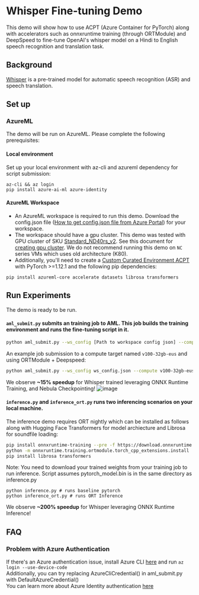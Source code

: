 # Whisper Fine-tuning Demo

This demo will show how to use ACPT (Azure Container for PyTorch) along with accelerators such as onnxruntime training (through ORTModule) and DeepSpeed to fine-tune OpenAI's whisper model on a Hindi to English speech recognition and translation task.

## Background

[Whisper](https://huggingface.co/openai/whisper-large) is a pre-trained model for automatic speech recognition (ASR) and speech translation.

## Set up

### AzureML
The demo will be run on AzureML. Please complete the following prerequisites:

#### Local environment
Set up your local environment with az-cli and azureml dependency for script submission:

```
az-cli && az login
pip install azure-ai-ml azure-identity
```

#### AzureML Workspace
- An AzureML workspace is required to run this demo. Download the config.json file ([How to get config.json file from Azure Portal](https://docs.microsoft.com/en-us/azure/machine-learning/how-to-configure-environment#workspace)) for your workspace.
- The workspace should have a gpu cluster. This demo was tested with GPU cluster of SKU [Standard_ND40rs_v2](https://docs.microsoft.com/en-us/azure/virtual-machines/ndv2-series). See this document for [creating gpu cluster](https://docs.microsoft.com/en-us/azure/machine-learning/how-to-create-attach-compute-cluster?tabs=python). We do not recommend running this demo on `NC` series VMs which uses old architecture (K80).
- Additionally, you'll need to create a [Custom Curated Environment ACPT](https://learn.microsoft.com/en-us/azure/machine-learning/resource-curated-environments) with PyTorch >=1.12.1 and the following pip dependencies:
```
pip install azureml-core accelerate datasets librosa transformers
```

## Run Experiments
The demo is ready to be run.

#### `aml_submit.py` submits an training job to AML. This job builds the training environment and runs the fine-tuning script in it.

```bash
python aml_submit.py --ws_config [Path to workspace config json] --compute [Name of gpu cluster] [ORT + DeepSpeed flag]
```

An example job submission to a compute target named `v100-32gb-eus` and using ORTModule + Deepspeed:

```bash
python aml_submit.py --ws_config ws_config.json --compute v100-32gb-eus --ort_ds
```

We observe **~15% speedup** for Whisper trained leveraging ONNX Runtime Training, and Nebula Checkpointing!
![image](https://github.com/microsoft/onnxruntime-training-examples/assets/31260940/305dc251-0ece-434c-9ae5-cb409711e300)

#### `inference.py` and `inference_ort.py` runs two inferencing scenarios on your local machine. 

The inference demo requires ORT nightly which can be installed as follows along with Hugging Face Transformers for model archiecture and Librosa for soundfile loading:
```bash
pip install onnxruntime-training --pre -f https://download.onnxruntime.ai/onnxruntime_nightly_cu116.html
python -m onnxruntime.training.ortmodule.torch_cpp_extensions.install
pip install librosa transformers
```

Note: You need to download your trained weights from your training job to run inference. Script assumes pytorch_model.bin is in the same directory as inference.py

```
python inference.py # runs baseline pytorch
python inference_ort.py # runs ORT Inference
```

We observe **~200% speedup** for Whisper leveraging ONNX Runtime Inference!

## FAQ
### Problem with Azure Authentication
If there's an Azure authentication issue, install Azure CLI [here](https://docs.microsoft.com/en-us/cli/azure/) and run `az login --use-device-code`
<br>Additionally, you can try replacing AzureCliCredential() in aml_submit.py with DefaultAzureCredential()
<br>You can learn more about Azure Identity authentication [here](https://learn.microsoft.com/en-us/python/api/azure-identity/azure.identity?view=azure-python)
